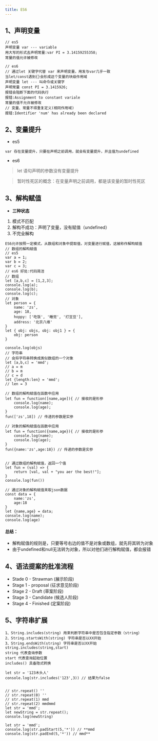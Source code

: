 ```yaml
---
title: ES6
---
```


## 1、声明变量

```
// es5
声明变量 var --- variable
用大写的形式去声明常量:var PI = 3.14159255358;
常量的值允许被修改

// es6
// 通过let 关键字代替 var 来声明变量，用发与var几乎一致
当let/const遇到{}会形成这个变量的块级作用域
声明变量 let --- 叫命令或关键字
声明常量 const PI = 3.1415926;
报错会阻断下面的代码执行
报错:Assignment to constant variale 
常量的值不允许被修改
// 变量、常量不得重复定义(相同作用域)
报错:Identifier 'num' has already been declared
```
## 2、变量提升
- es5
> 
    var 存在变量提升，只要在声明之前调用，就会有变量提升，并且值为undefined
- es6 
> let 语句声明的参数没有变量提升

> 暂时性死区的概念：在变量声明之前调用，都是该变量的暂时性死区
## 3、解构赋值
- **三种状态**
1. 模式不匹配
1. 解构不成功：声明了变量，没有赋值（undefined）
1. 不完全解构

```
ES6允许按照一定模式，从数组和对象中提取值，对变量进行赋值，这被称作解构赋值 
// 数组的解构赋值
// es5
var a = 1;
var b = 2;
var c = 3;
// es6 好处:代码简洁
// 数组
let [a,b,c] = [1,2,3];
console.log(a);
console.log(b);
console.log(c);
// 对象
let person = {
    name: 'zs',
    age: 18,
    hoppy: ['吃饭', '睡觉', '打豆豆'],
    address: '北京八维'
}
let { obj: objs, obj: obj1 } = {
    obj: person
}

console.log(objs)
// 字符串
// 会将字符串转换成类似数组的一个对象
let [a,b,c] = 'mmd';
// a = m
// b = m
// c = d
let {length:len} = 'mmd';
// len = 3

// 数组的解构赋值在函数中应用
let fun = function([name,age]){ // 接收的是形参
    console.log(name);
    console.log(age);
}
fun(['zs',18]) // 传递的参数是实参

// 对象的解构赋值在函数中应用
let fun = function({name,age}){ // 接收的是形参
    console.log(name);
    console.log(age);
}
fun({name:'zs',age:18}) // 传递的参数是实参


// 通过数组的解构赋值，返回一个值
let fun = (val) => {
    return [val, val + "you aer the best!"];
}
console.log(fun())

// 通过对象的解构赋值来取json数据
const data = {
    name:'zs',
    age:18
}
let {name,age} = data;
console.log(name);
console.log(age)

```
#### 总结：
- 解构赋值的规则是，只要等号右边的值不是对象或数组，就先将其转为对象
- 由于undefined和null无法转为对象，所以对他们进行解构赋值，都会报错

## 4、语法提案的批准流程
- Stade 0 - Strawman (展示阶段)
- Stage 1 - proposal (征求意见阶段)
- Stage 2 - Draft (草案阶段)
- Stage 3 - Candidate (候选人阶段)
- Stage 4 - Finished (定案阶段)
## 5、字符串扩展

```
1、String.includes(string) 用来判断字符串中是否包含指定参数（string）
2、String.startsWith(string) 字符串是否以XX开始
3、String.endsWith(string) 字符串是否以XX开始
string.includes(string,start) 
string 代表查询参数
start 代表查询起始位置
includes() 具备隐式转换

let str = '123木头人'
console.log(str.includes('123',3)) // 结果为false


// str.repeat() ''
// str.repeat(0) ''
// str.repeat(1) mmd
// str.repeat(2) mmdmmd
let str = 'mmd';
let newString = str.repeat();
console.log(newString)

let str = 'mmd';
console.log(str.padStart(5,'*')) // **mmd
console.log(str.padEnd(5,'*')) // mmd**
```
